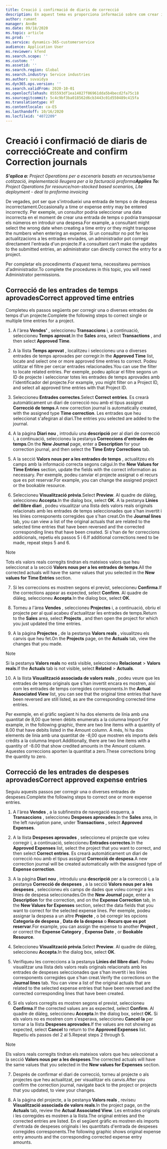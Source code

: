 ```yaml
---
title: Creació i confirmació de diaris de correcció
description: En aquest tema es proporciona informació sobre com crear i confirmar un diari de correcció.
author: rumant
manager: AnnBe
ms.date: 09/18/2020
ms.topic: article
ms.prod: ''
ms.service: dynamics-365-customerservice
audience: Application User
ms.reviewer: kfend
ms.search.scope: ''
ms.custom: ''
ms.assetid: ''
ms.search.region: Global
ms.search.industry: Service industries
ms.author: suvaidya
ms.dyn365.ops.version: ''
ms.search.validFrom: 2020-10-01
ms.openlocfilehash: 855593df1ea14827f06961dda5b4becd2fa75c18
ms.sourcegitcommit: 5c4c9bf3ba018562d6cb3443c01d550489c415fa
ms.translationtype: HT
ms.contentlocale: ca-ES
ms.lasthandoff: 10/16/2020
ms.locfileid: "4072209"
---
```

# <a name="create-and-confirm-correction-journals"></a><span data-ttu-id="42916-103">Creació i confirmació de diaris de correcció</span><span class="sxs-lookup"><span data-stu-id="42916-103">Create and confirm Correction journals</span></span>

<span data-ttu-id="42916-104">_**S'aplica a:** Project Operations per a escenaris basats en recursos/sense cotització, implementació lleugera per a la facturació proforma_</span><span class="sxs-lookup"><span data-stu-id="42916-104">_**Applies To:** Project Operations for resource/non-stocked based scenarios, Lite deployment - deal to proforma invoicing_</span></span>

<span data-ttu-id="42916-105">De vegades, pot ser que s'introdueixi una entrada de temps o de despesa incorrectament.</span><span class="sxs-lookup"><span data-stu-id="42916-105">Occasionally a time or expense entry may be entered incorrectly.</span></span> <span data-ttu-id="42916-106">Per exemple, un consultor podria seleccionar una data incorrecta en el moment de crear una entrada de temps o podria transposar els números en introduir una despesa.</span><span class="sxs-lookup"><span data-stu-id="42916-106">For example, a consultant might select the wrong date when creating a time entry or they might transpose the numbers when entering an expense.</span></span> <span data-ttu-id="42916-107">Si un consultor no pot fer les actualitzacions a les entrades enviades, un administrador pot corregir directament l'entrada d'un projecte.</span><span class="sxs-lookup"><span data-stu-id="42916-107">If a consultant can’t make the updates to the submitted entries, an administrator can directly correct the entry for a project.</span></span>

<span data-ttu-id="42916-108">Per completar els procediments d'aquest tema, necessitareu permisos d'administrador.</span><span class="sxs-lookup"><span data-stu-id="42916-108">To complete the procedures in this topic, you will need Administrator permissions.</span></span>

## <a name="correct-approved-time-entries"></a><span data-ttu-id="42916-109">Correcció de les entrades de temps aprovades</span><span class="sxs-lookup"><span data-stu-id="42916-109">Correct approved time entries</span></span>     

<span data-ttu-id="42916-110">Completeu els passos següents per corregir una o diverses entrades de temps d'un projecte.</span><span class="sxs-lookup"><span data-stu-id="42916-110">Complete the following steps to correct single or multiple time entries for a project.</span></span>

1. <span data-ttu-id="42916-111">A l'àrea **Vendes'** , seleccioneu **Transaccions** i, a continuació, seleccioneu **Temps aprovat**.</span><span class="sxs-lookup"><span data-stu-id="42916-111">In the **Sales** area, select **Transactions** , and then select **Approved Time**.</span></span> 

2. <span data-ttu-id="42916-112">A la llista **Temps aprovat** , localitzeu i seleccioneu una o diverses entrades de temps aprovades per corregir.</span><span class="sxs-lookup"><span data-stu-id="42916-112">In the **Approved Time** list, locate and select one or more approved time entries to correct.</span></span> <span data-ttu-id="42916-113">Podeu utilitzar el filtre per cercar entrades relacionades.</span><span class="sxs-lookup"><span data-stu-id="42916-113">You can use the filter to locate related entries.</span></span> <span data-ttu-id="42916-114">Per exemple, podeu aplicar el filtre segons un ID de projecte i seleccionar totes les entrades de temps aprovades amb l'identificador del projecte.</span><span class="sxs-lookup"><span data-stu-id="42916-114">For example, you might filter on a Project ID, and select all approved time entries with that Project ID.</span></span>

3. <span data-ttu-id="42916-115">Seleccioneu **Entrades correctes**.</span><span class="sxs-lookup"><span data-stu-id="42916-115">Select **Correct entries**.</span></span> <span data-ttu-id="42916-116">Es crearà automàticament un diari de correcció nou amb el tipus assignat **Correcció de temps**.</span><span class="sxs-lookup"><span data-stu-id="42916-116">A new correction journal is automatically created, with the assigned type **Time correction**.</span></span> <span data-ttu-id="42916-117">Les entrades que heu seleccionat s'afegiran al diari.</span><span class="sxs-lookup"><span data-stu-id="42916-117">The entries you selected are added to the journal.</span></span> 

4. <span data-ttu-id="42916-118">A la pàgina **Diari nou** , introduïu una **descripció** per al diari de correcció i, a continuació, seleccioneu la pestanya **Correccions d'entrades de temps**.</span><span class="sxs-lookup"><span data-stu-id="42916-118">On the **New Journal** page, enter a **Description** for your correction journal, and then select the **Time Entry Corrections** tab.</span></span>  

5. <span data-ttu-id="42916-119">A la secció **Valors nous per a les entrades de temps** , actualitzeu els camps amb la informació correcta segons calgui.</span><span class="sxs-lookup"><span data-stu-id="42916-119">In the **New Values for Time Entries** section, update the fields with the correct information as necessary.</span></span> <span data-ttu-id="42916-120">Per exemple, podeu canviar el projecte assignat o el recurs que es pot reservar.</span><span class="sxs-lookup"><span data-stu-id="42916-120">For example, you can change the assigned project or the bookable resource.</span></span>

6. <span data-ttu-id="42916-121">Seleccioneu **Visualització prèvia**.</span><span class="sxs-lookup"><span data-stu-id="42916-121">Select **Preview**.</span></span> <span data-ttu-id="42916-122">Al quadre de diàleg, seleccioneu **Accepta**.</span><span class="sxs-lookup"><span data-stu-id="42916-122">In the dialog box, select **OK**.</span></span> <span data-ttu-id="42916-123">A la pestanya **Línies del llibre diari** , podeu visualitzar una llista dels valors reals originals relacionats amb les entrades de temps seleccionades que s'han invertit i les línies corresponents corregides que s'han creat.</span><span class="sxs-lookup"><span data-stu-id="42916-123">On the **Journal lines** tab, you can view a list of the original actuals that are related to the selected time entries that have been reversed and the corrected corresponding lines that have been created.</span></span> <span data-ttu-id="42916-124">Si s'han de fer correccions addicionals, repetiu els passos 5 i 6.</span><span class="sxs-lookup"><span data-stu-id="42916-124">If additional corrections need to be made, repeat steps 5 and 6.</span></span> 

> [!NOTE]
> <span data-ttu-id="42916-125">Tots els valors reals corregits tindran els mateixos valors que heu seleccionat a la secció **Valors nous per a les entrades de temps**.</span><span class="sxs-lookup"><span data-stu-id="42916-125">All the corrected actuals will have the same values that you selected in the **New values for Time Entries** section.</span></span>

7. <span data-ttu-id="42916-126">Si les correccions es mostren segons el previst, seleccioneu **Confirma**.</span><span class="sxs-lookup"><span data-stu-id="42916-126">If the corrections appear as expected, select **Confirm**.</span></span> <span data-ttu-id="42916-127">Al quadre de diàleg, seleccioneu **Accepta**.</span><span class="sxs-lookup"><span data-stu-id="42916-127">In the dialog box, select **OK**.</span></span>

8. <span data-ttu-id="42916-128">Torneu a l'àrea **Vendes** , seleccioneu **Projectes** i, a continuació, obriu el projecte per al qual acabeu d'actualitzar les entrades de temps.</span><span class="sxs-lookup"><span data-stu-id="42916-128">Return to the **Sales** area, select **Projects** , and then open the project for which you just updated the time entries.</span></span> 

9. <span data-ttu-id="42916-129">A la pàgina **Projectes** , de la pestanya **Valors reals** , visualitzeu els canvis que heu fet.</span><span class="sxs-lookup"><span data-stu-id="42916-129">On the **Projects** page, on the **Actuals** tab, view the changes that you made.</span></span> 

> [!NOTE]
> <span data-ttu-id="42916-130">Si la pestanya **Valors reals** no està visible, seleccioneu **Relacionat** > **Valors reals**.</span><span class="sxs-lookup"><span data-stu-id="42916-130">If the **Actuals** tab is not visible, select **Related** > **Actuals**.</span></span>  

10. <span data-ttu-id="42916-131">A la llista **Visualització associada de valors reals** , podeu veure que les entrades de temps originals que s'han invertit encara es mostren, així com les entrades de temps corregides corresponents.</span><span class="sxs-lookup"><span data-stu-id="42916-131">In the **Actual Associated View** list, you can see that the original time entries that have been reversed are still listed, as are the corresponding corrected time entries.</span></span> 

<span data-ttu-id="42916-132">Per exemple, en el gràfic següent hi ha dos elements de línia amb una quantitat de 8,00 que tenen dèbits enumerats a la columna Import.</span><span class="sxs-lookup"><span data-stu-id="42916-132">For example, in the following graphic, there are two line items with a quantity of 8.00 that have debits listed in the Amount column.</span></span> <span data-ttu-id="42916-133">A més, hi ha dos elements de línia amb una quantitat de -8,00 que mostren els imports dels crèdits a la columna Import.</span><span class="sxs-lookup"><span data-stu-id="42916-133">Additionally, there are two line items with a quantity of -8.00 that show credited amounts in the Amount column.</span></span> <span data-ttu-id="42916-134">Aquestes correccions aporten la quantitat a zero.</span><span class="sxs-lookup"><span data-stu-id="42916-134">These corrections bring the quantity to zero.</span></span>

 
## <a name="correct-approved-expense-entries"></a><span data-ttu-id="42916-135">Correcció de les entrades de despeses aprovades</span><span class="sxs-lookup"><span data-stu-id="42916-135">Correct approved expense entries</span></span>

<span data-ttu-id="42916-136">Seguiu aquests passos per corregir una o diverses entrades de despeses.</span><span class="sxs-lookup"><span data-stu-id="42916-136">Complete the following steps to correct one or more expense entries.</span></span> 

1. <span data-ttu-id="42916-137">A l'àrea **Vendes** , a la subfinestra de navegació esquerra, a **Transaccions** , seleccioneu **Despeses aprovades**.</span><span class="sxs-lookup"><span data-stu-id="42916-137">In the **Sales** area, in the left navigation pane, under **Transactions** , select **Approved Expenses**.</span></span>

2. <span data-ttu-id="42916-138">A la llista **Despeses aprovades** , seleccioneu el projecte que voleu corregir i, a continuació, seleccioneu **Entrades correctes**.</span><span class="sxs-lookup"><span data-stu-id="42916-138">In the **Approved Expenses** list, select the project that you want to correct, and then select **Correct entries**.</span></span> <span data-ttu-id="42916-139">Es crearà automàticament un diari de correcció nou amb el tipus assignat **Correcció de despesa**.</span><span class="sxs-lookup"><span data-stu-id="42916-139">A new correction journal will be created automatically with the assigned type of **Expense correction**.</span></span> 

3. <span data-ttu-id="42916-140">A la pàgina **Diari nou** , introduïu una **descripció** per a la correcció i, a la pestanya **Correcció de despeses** , a la secció **Valors nous per a les despeses** , seleccioneu els camps de dades que voleu corregir a les línies de despesa seleccionades.</span><span class="sxs-lookup"><span data-stu-id="42916-140">On the **New Journal** page, enter a **Description** for the correction, and on the **Expense Correction** tab, in the **New Values for Expenses** section, select the data fields that you want to correct for the selected expense lines.</span></span> <span data-ttu-id="42916-141">Per exemple, podeu assignar la despesa a un altre **Projecte** , o bé corregir les opcions **Categoria de despesa** , **Data de la despesa** o **Recurs que es pot reservar**.</span><span class="sxs-lookup"><span data-stu-id="42916-141">For example, you can assign the expense to another **Project** , or correct the **Expense Category** , **Expense Date** , or **Bookable Resource**.</span></span>

4. <span data-ttu-id="42916-142">Seleccioneu **Visualització prèvia**.</span><span class="sxs-lookup"><span data-stu-id="42916-142">Select **Preview**.</span></span> <span data-ttu-id="42916-143">Al quadre de diàleg, seleccioneu **Accepta**.</span><span class="sxs-lookup"><span data-stu-id="42916-143">In the dialog box, select **OK**.</span></span> 

5. <span data-ttu-id="42916-144">Verifiqueu les correccions a la pestanya **Línies del llibre diari**. Podeu visualitzar una llista dels valors reals originals relacionats amb les entrades de despeses seleccionades que s'han invertit i les línies corresponents corregides que s'han creat.</span><span class="sxs-lookup"><span data-stu-id="42916-144">Verify the corrections on the **Journal lines** tab. You can view a list of the original actuals that are related to the selected expense entries that have been reversed and the corrected corresponding lines that have been created.</span></span>

6. <span data-ttu-id="42916-145">Si els valors corregits es mostren segons el previst, seleccioneu **Confirma**.</span><span class="sxs-lookup"><span data-stu-id="42916-145">If the corrected values are as expected, select **Confirm**.</span></span> <span data-ttu-id="42916-146">Al quadre de diàleg, seleccioneu **Accepta**.</span><span class="sxs-lookup"><span data-stu-id="42916-146">In the dialog box, select **OK.**</span></span> <span data-ttu-id="42916-147">Si els valors no es mostren com s'esperava, seleccioneu **Cancel·la** per tornar a la llista **Despeses aprovades**.</span><span class="sxs-lookup"><span data-stu-id="42916-147">If the values are not showing as expected, select **Cancel** to return to the **Approved Expenses** list.</span></span> <span data-ttu-id="42916-148">Repetiu els passos del 2 al 5.</span><span class="sxs-lookup"><span data-stu-id="42916-148">Repeat steps 2 through 5.</span></span> 

> [!NOTE]
> <span data-ttu-id="42916-149">Els valors reals corregits tindran els mateixos valors que heu seleccionat a la secció **Valors nous per a les despeses**.</span><span class="sxs-lookup"><span data-stu-id="42916-149">The corrected actuals will have the same values that you selected in the **New values for Expenses** section.</span></span>

7. <span data-ttu-id="42916-150">Després de confirmar el diari de correcció, torneu al projecte o als projectes que heu actualitzat, per visualitzar els canvis.</span><span class="sxs-lookup"><span data-stu-id="42916-150">After you confirm the correction journal, navigate back to the project or projects that you updated, to view your changes.</span></span>  

8. <span data-ttu-id="42916-151">A la pàgina del projecte, a la pestanya **Valors reals** , reviseu **Visualització associada de valors reals**.</span><span class="sxs-lookup"><span data-stu-id="42916-151">In the project page, on the **Actuals** tab, review the **Actual Associated View**.</span></span> <span data-ttu-id="42916-152">Les entrades originals i les corregides es mostren a la llista.</span><span class="sxs-lookup"><span data-stu-id="42916-152">The original entries and the corrected entries are listed.</span></span> <span data-ttu-id="42916-153">En el següent gràfic es mostren els imports d'entrada de despeses originals i les quantitats d'entrada de despeses corregides corresponents.</span><span class="sxs-lookup"><span data-stu-id="42916-153">The following graphic shows original expense entry amounts and the corresponding corrected expense entry amounts.</span></span> 


